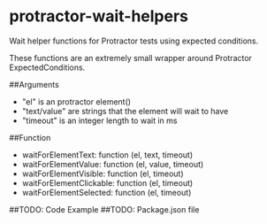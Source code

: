 # protractor-wait-helpers
Wait helper functions for Protractor tests using expected conditions.

These functions are an extremely small wrapper around Protractor ExpectedConditions.

##Arguments
* "el" is an protractor element()
* "text/value" are strings that the element will wait to have
* "timeout" is an integer length to wait in ms

##Function
* waitForElementText: function (el, text, timeout)
* waitForElementValue: function (el, value, timeout)
* waitForElementVisible: function (el, timeout)
* waitForElementClickable: function (el, timeout)
* waitForElementSelected: function (el, timeout)

##TODO: Code Example
##TODO: Package.json file